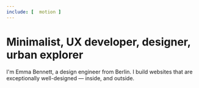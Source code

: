 ```yaml
---
include: [  motion ]
---
```


# Minimalist, UX developer, designer, urban explorer

I'm Emma Bennett, a design engineer from Berlin. I build websites that are exceptionally well-designed — inside, and outside.
